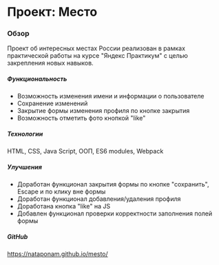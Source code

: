 # Проект: Место

### Обзор
Проект об интересных местах России реализован в рамках практической работы на курсе "Яндекс Практикум" с целью закрепления новых навыков.

##### Функциональность
* Возможность изменения имени и информации о пользователе
* Сохранение изменений
* Закрытие формы изменения профиля по кнопке закрытия
* Возможность отметить фото кнопкой "like"

##### Технологии
HTML, CSS, Java Script, ООП, ES6 modules, Webpack

##### Улучшения
* Доработан функционал закрытия формы по кнопке "сохранить", Escape и по клику вне формы
* Доработан функционал добавления/удаления профиля
* Доработана кнопка "like" на JS
* Добавлен функционал проверки корректности заполнения полей формы


##### GitHub
 https://nataponam.github.io/mesto/





